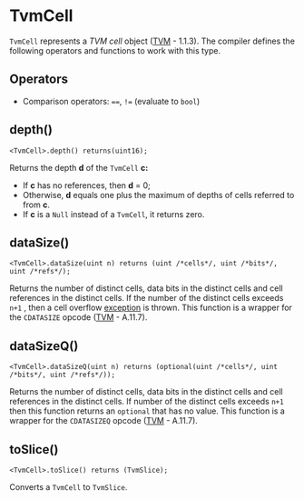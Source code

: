 # TvmCell

`TvmCell` represents a _TVM cell_ object ([TVM](https://broxus.gitbook.io/threaded-virtual-machine/) - 1.1.3). The compiler defines the following operators and functions to work with this type.

## Operators

* Comparison operators: `==`, `!=` (evaluate to `bool`)

## depth()

```solidity
<TvmCell>.depth() returns(uint16);
```

Returns the depth **d** of the `TvmCell` **c:**&#x20;

* If **c** has no references, then **d** = 0;&#x20;
* Otherwise, **d** equals one plus the maximum of depths of cells referred to from **c**.&#x20;
* If **c** is a `Null` instead of a `TvmCell`, it returns zero.

## dataSize()

```solidity
<TvmCell>.dataSize(uint n) returns (uint /*cells*/, uint /*bits*/, uint /*refs*/);
```

Returns the number of distinct cells, data bits in the distinct cells and cell references in the distinct cells. If the number of the distinct cells exceeds `n+1` , then a cell overflow [exception](../../troubleshooting/tvm-exception-codes.md) is thrown. This function is a wrapper for the `CDATASIZE` opcode ([TVM](https://broxus.gitbook.io/threaded-virtual-machine/) - A.11.7).

## dataSizeQ()

```solidity
<TvmCell>.dataSizeQ(uint n) returns (optional(uint /*cells*/, uint /*bits*/, uint /*refs*/));
```

Returns the number of distinct cells, data bits in the distinct cells and cell references in the distinct cells. If number of the distinct cells exceeds `n+1` then this function returns an `optional` that has no value. This function is a wrapper for the `CDATASIZEQ` opcode ([TVM](https://broxus.gitbook.io/threaded-virtual-machine/) - A.11.7).

## toSlice()

```solidity
<TvmCell>.toSlice() returns (TvmSlice);
```

Converts a `TvmCell` to `TvmSlice`.
